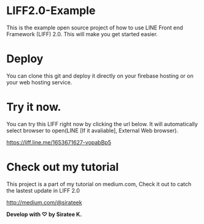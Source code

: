 # LIFF2.0-Example
This is the example open source project of how to use LINE Front end Framework (LIFF) 2.0. This will make you get started easier.

# Deploy
You can clone this git and deploy it directly on your firebase hosting or on your web hosting service.

# Try it now.
You can try this LIFF right now by clicking the url below. It will automatically select browser to open(LINE [If it avaliable], External Web browser).

https://liff.line.me/1653671627-vopabBp5

# Check out my tutorial
This project is a part of my tutorial on medium.com, Check it out to catch the lastest update in LIFF 2.0

http://medium.com/@sirateek

**Develop with ♡ by Siratee K.**
